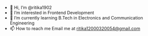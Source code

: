 - 👋 Hi, I’m @ritika1902
- 👀 I’m interested in Frontend Development
- 🌱 I’m currently learning B.Tech in Electronics and Communication Engineering
- 📫 How to reach me Email me at ritika12000320054@gmail.com

<!---
ritika1902/ritika1902 is a ✨ special ✨ repository because its `README.md` (this file) appears on your GitHub profile.
You can click the Preview link to take a look at your changes.
--->
